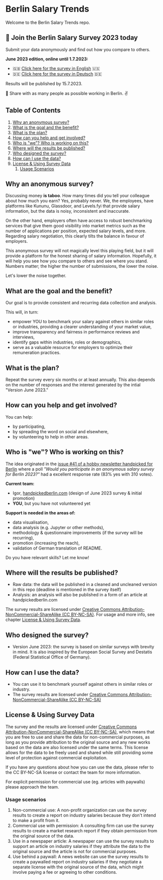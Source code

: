 # Berlin Salary Trends

Welcome to the Berlin Salary Trends repo. 

## 🚀 Join the Berlin Salary Survey 2023 today

Submit your data anonymously and find out how you compare to others.

**June 2023 edition, online until 1.7.2023:**
- 🇬🇧 [Click here for the survey in English](https://forms.gle/9zQJbqqeSMrXsmuL6) 🇺🇸
- 🇩🇪 [Click here for the survey in Deutsch](https://forms.gle/pC5ULu5b9FWQKsUM6) 🇩🇪

Results will be published by 15.7.2023.

🙏 Share with as many people as possible working in Berlin. ✌️

## Table of Contents

1. [Why an anonymous survey?](#why-an-anonymous-survey)
2. [What is the goal and the benefit?](#what-is-the-goal-and-the-benefit)
3. [What is the plan?](#what-is-the-plan)
4. [How can you help and get involved?](#how-can-you-help-and-get-involved)
5. [Who is "we"? Who is working on this?](#who-is-we-who-is-working-on-this)
6. [Where will the results be published?](#where-will-the-results-be-published)
7. [Who designed the survey?](#who-designed-the-survey)
8. [How can I use the data?](#how-can-i-use-the-data)
9. [License & Using Survey Data](#license--using-survey-data)
    1. [Usage Scenarios](#usage-scenarios)


## Why an anonymous survey?

Discussing money **is taboo**. How many times did you tell your colleague about how much you earn? Yes, probably never. We, the employees, have platforms like Kununu, Glassdoor, and Levels.fyi that provide salary information, but the data is noisy, inconsistent and inaccurate. 

On the other hand, employers often have access to robust benchmarking services that give them good visibility into market metrics such as the number of applications per position, expected salary levels, and more. Regarding salary negotiation, this clearly tilts the balance in favour of employers.

This anonymous survey will not magically level this playing field, but it will provide a platform for the honest sharing of salary information. Hopefully, it will help you see how you compare to others and see where you stand. Numbers matter; the higher the number of submissions, the lower the noise.

Let's lower the noise together.

## What are the goal and the benefit?

Our goal is to provide consistent and recurring data collection and analysis.

This will, in turn:
- empower YOU to benchmark your salary against others in similar roles or industries, providing a clearer understanding of your market value,
- improve transparency and fairness in performance reviews and interviews,
- identify gaps within industries, roles or demographics,
- serve as a valuable resource for employers to optimize their remuneration practices.

## What is the plan?

Repeat the survey every six months or at least annually. 
This also depends on the number of responses and the interest generated by the intial "Version June 2023."

## How can you help and get involved?

You can help:
- by participating,
- by spreading the word on social and elsewhere,
- by volunteering to help in other areas.

## Who is "we"? Who is working on this?

The idea originated in the [issue #41 of a hobby newsletter handpicked for Berlin](https://handpickedberlin.substack.com/p/issue41) where a poll _"Would you participate in an anonymous salary survey for Berlin 2023?"_ had a excellent response rate (83% yes with 310 votes).

**Current team:**
- Igor, [handpickedberlin.com](https://handpickedberlin.com) (design of June 2023 survey & initial promotion)
- **YOU**, but you have not volunteered yet

**Support is needed in the areas of:**
- data visualisation,
- data analysis (e.g. Jupyter or other methods),
- methodology & questionnaire improvements (if the survey will be recurring),
- promotion (increasing the reach),
- validation of German translation of README.

Do you have relevant skills? Let me know!

## Where will the results be published?
- Raw data: the data will be published in a cleaned and uncleaned version in this repo (deadline is mentioned in the survey itself)
- Analysis: an analysis will also be published in a form of an article at handpickedberlin.com

The survey results are licensed under [Creative Commons Attribution-NonCommercial-ShareAlike (CC BY-NC-SA)](https://creativecommons.org/licenses/by-nc-sa/4.0/). 
For usage and more info, see chapter [License & Using Survey Data](#license--using-survey-data).

## Who designed the survey?

- Version June 2023: the survey is based on similar surveys with brevity in mind. It is also inspired by the European Social Survey and Destatis (Federal Statistical Office of Germany).

## How can I use the data?

- You can use it to benchmark yourself against others in similar roles or industry.
- The survey results are licensed under [Creative Commons Attribution-NonCommercial-ShareAlike (CC BY-NC-SA)](https://creativecommons.org/licenses/by-nc-sa/4.0/)

## License & Using Survey Data

The survey and the results are licensed under [Creative Commons Attribution-NonCommercial-ShareAlike (CC BY-NC-SA)](https://creativecommons.org/licenses/by-nc-sa/4.0/), which means that you are free to use and share the data for non-commercial purposes, as long as you provide attribution to the original source and any new works based on the data are also licensed under the same terms. This license allows for the data to be freely used and shared while still providing some level of protection against commercial exploitation. 

If you have any questions about how you can use the data, please refer to the CC BY-NC-SA license or contact the team for more information.

For explicit permission for commercial use (eg. articles with paywalls) please approach the team.

### Usage scenarios

1.  Non-commercial use: A non-profit organization can use the survey results to create a report on industry salaries because they don't intend to make a profit from it.
2.  Commercial use with permission: A consulting firm can use the survey results to create a market research report if they obtain permission from the original source of the data.
3.  Use in a newspaper article: A newspaper can use the survey results to support an article on industry salaries if they attribute the data to the original source and the article is not for commercial purposes.
4.  Use behind a paywall: A news website can use the survey results to create a paywalled report on industry salaries if they negotiate a separate license with the original source of the data, which might involve paying a fee or agreeing to other conditions.

